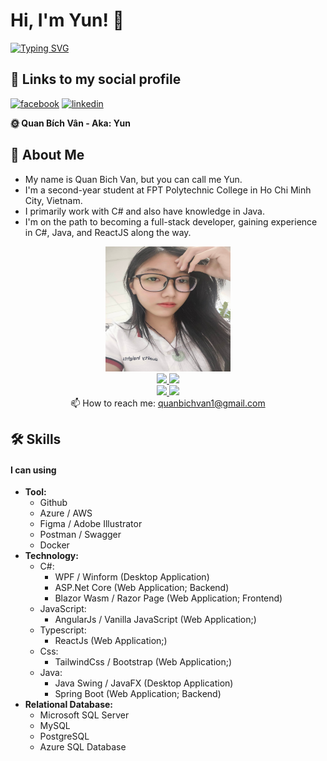 # Hi, I'm Yun! 👋
[![Typing SVG](https://readme-typing-svg.demolab.com/?lines=Backend+Developer;Frontend+Developer;Data+Analytics;Full-Stack+Developer)](https://git.io/typing-svg)
## 🔗 Links to my social profile
[![facebook](https://img.shields.io/badge/facebook-1DA1F2?style=for-the-badge&logo=facebook&logoColor=white)](https://www.facebook.com/yunbiguan/)
[![linkedin](https://img.shields.io/badge/linkedin-0A66C2?style=for-the-badge&logo=linkedin&logoColor=white)](https://www.linkedin.com/in/bích-vân-quan-5b773a214/)

**🌞 Quan Bích Vân - Aka: Yun**
## 🚀 About Me
- My name is Quan Bich Van, but you can call me Yun.
- I'm a second-year student at FPT Polytechnic College in Ho Chi Minh City, Vietnam.
- I primarily work with C# and also have knowledge in Java.
- I'm on the path to becoming a full-stack developer, gaining experience in C#, Java, and ReactJS along the way.

<div align='center'>
   <kbd>
       <img alt="Avatar" src="herobannerpotj.png" height="200" width="200"/>
   </kbd>
</div>
<div align='center'>
   <a href="https://github-readme-stats.vercel.app/api?username=quanbichvan2&show_icons=true&count_private=true">
       <img height=150 src="https://github-readme-stats.vercel.app/api?username=quanbichvan2&show_icons=true&count_private=true"/>
   </a>
   <a href="https://github.com/romankh3/github-readme-stats">
       <img height=150 src="https://github-readme-stats.vercel.app/api/top-langs/?username=romankh3&layout=compact"/>
   </a>
</div>

<div align='center'>
   <a href="https://www.linkedin.com/in/bích-vân-quan-5b773a214/">
       <img src="https://img.shields.io/badge/linkedin-%230077B5.svg?&style=for-the-badge&logo=linkedin&logoColor=white"/>
   </a>
   <a href="https://www.facebook.com/yunbiguan/">
       <img src="https://img.shields.io/badge/Facebook-1877F2?style=for-the-badge&logo=facebook&logoColor=white"/>
   </a>
</div>
<div align='center'>
   📫 How to reach me: <a href='mailto:quanbichvan1@gmail.com'>quanbichvan1@gmail.com</a>
</div>

## 🛠 Skills
#### I can using
- **Tool:**
    + Github
    + Azure / AWS
    + Figma / Adobe Illustrator
    + Postman / Swagger
    + Docker
- **Technology:**
    + C#:
        + WPF / Winform (Desktop Application)
        + ASP.Net Core (Web Application; Backend)
        + Blazor Wasm / Razor Page (Web Application; Frontend)
    + JavaScript: 
        + AngularJs / Vanilla JavaScript (Web Application;)
    + Typescript:
        + ReactJs (Web Application;)
    + Css:
        + TailwindCss / Bootstrap (Web Application;)
    + Java:
        + Java Swing / JavaFX (Desktop Application)
        + Spring Boot (Web Application; Backend)
- **Relational Database:**
    + Microsoft SQL Server
    + MySQL
    + PostgreSQL
    + Azure SQL Database

<!--
**quanbichvan2/quanbichvan2** is a ✨ _special_ ✨ repository because its `README.md` (this file) appears on your GitHub profile.

Here are some ideas to get you started:

- 🔭 I’m currently working on ...
- 🌱 I’m currently learning ...
- 👯 I’m looking to collaborate on ...
- 🤔 I’m looking for help with ...
- 💬 Ask me about ...
- 📫 How to reach me: ...
- 😄 Pronouns: ...
- ⚡ Fun fact: ...
-->
